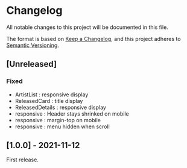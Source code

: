 # Changelog

All notable changes to this project will be documented in this file.

The format is based on [Keep a Changelog](https://keepachangelog.com/en/1.0.0/), and this project adheres to [Semantic Versioning](https://semver.org/spec/v2.0.0.html).

## [Unreleased]

### Fixed

- ArtistList : responsive display
- ReleasedCard : title display
- ReleasedDetails : responsive display
- responsive : Header stays shrinked on mobile
- responsive : margin-top on mobile
- responsive : menu hidden when scroll

## [1.0.0] - 2021-11-12

First release.
